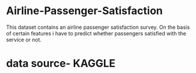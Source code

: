 # Airline-Passenger-Satisfaction
This dataset contains an airline passenger satisfaction survey. On the basis of certain features
i have to predict whether passengers satisfied with the service or not.
# data source- KAGGLE
